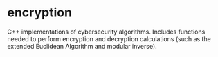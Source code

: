 # encryption

C++ implementations of cybersecurity algorithms.
Includes functions needed to perform encryption and decryption calculations (such as the extended Euclidean Algorithm and modular inverse).

